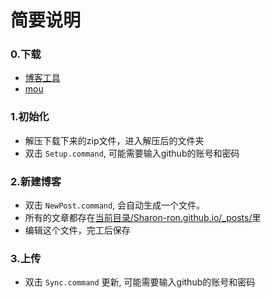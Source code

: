 简要说明
===========

### 0.下载
	
* [博客工具](https://github.com/Sharon-ron/blogControl/archive/master.zip)
* [mou](http://mouapp.com/)

### 1.初始化

* 解压下载下来的zip文件，进入解压后的文件夹
* 双击 `Setup.command`, 可能需要输入github的账号和密码

### 2.新建博客

* 双击 `NewPost.command`, 会自动生成一个文件。
* 所有的文章都存在[当前目录/Sharon-ron.github.io/_posts/](./Sharon-ron.github.io/_posts)里
* 编辑这个文件，完工后保存  


### 3.上传

* 双击 `Sync.command` 更新, 可能需要输入github的账号和密码